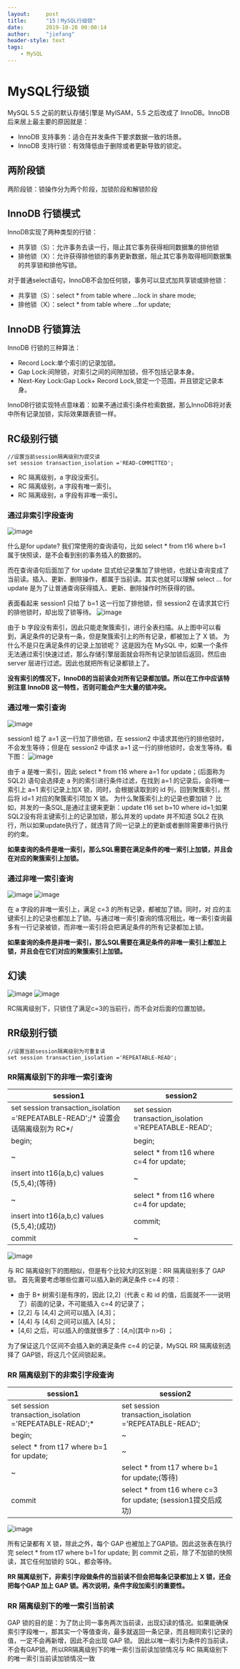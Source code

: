 ```yaml
---
layout:     post
title:      "15丨MySQL行级锁"
date:       2019-10-28 00:00:14
author:     "jiefang"
header-style: text
tags:
    - MySQL
---
```

# MySQL行级锁
MySQL 5.5 之前的默认存储引擎是 MyISAM，5.5 之后改成了 InnoDB。InnoDB 后来居上最主要的原因就是：
- InnoDB 支持事务：适合在并发条件下要求数据一致的场景。
- InnoDB 支持行锁：有效降低由于删除或者更新导致的锁定。

## 两阶段锁
两阶段锁：锁操作分为两个阶段，加锁阶段和解锁阶段

## InnoDB 行锁模式
InnoDB实现了两种类型的行锁：
- 共享锁（S）：允许事务去读一行，阻止其它事务获得相同数据集的排他锁
- 排他锁（X）：允许获得排他锁的事务更新数据，阻止其它事务取得相同数据集的共享锁和排他写锁。

对于普通select语句，InnoDB不会加任何锁，事务可以显式加共享锁或排他锁：
- 共享锁（S）：select * from table where ...lock in share mode;
- 排他锁（X）：select * from table where ...for update;

## InnoDB 行锁算法
InnoDB 行锁的三种算法：
- Record Lock:单个索引的记录加锁。
- Gap Lock:间隙锁，对索引之间的间隙加锁，但不包括记录本身。
- Next-Key Lock:Gap Lock+ Record Lock,锁定一个范围，并且锁定记录本身。

InnoDB行锁实现特点意味着：如果不通过索引条件检索数据，那么InnoDB将对表中所有记录加锁，实际效果跟表锁一样。
## RC级别行锁
```
//设置当前session隔离级别为提交读
set session transaction_isolation ='READ-COMMITTED';
```
- RC 隔离级别，a 字段没索引。
- RC 隔离级别，a 字段有唯一索引。
- RC 隔离级别，a 字段有非唯一索引。

### 通过非索引字段查询

![image](https://s2.ax1x.com/2019/09/24/uEuU5d.md.png)

什么是for update?
我们常使用的查询语句，比如 select * from t16 where b=1 属于快照读，是不会看到别的事务插入的数据的。

而在查询语句后面加了 for update 显式给记录集加了排他锁，也就让查询变成了当前读。插入、更新、删除操作，都属于当前读。其实也就可以理解 select … for update 是为了让普通查询获得插入、更新、删除操作时所获得的锁。

表面看起来 session1 只给了 b=1 这一行加了排他锁，但 session2 在请求其它行的排他锁时，却出现了锁等待。
![image](https://s2.ax1x.com/2019/09/24/uEK3Js.md.png)

由于 b 字段没有索引，因此只能走聚簇索引，进行全表扫描。从上图中可以看到，满足条件的记录有一条，但是聚簇索引上的所有记录，都被加上了 X 锁。
为什么不是只在满足条件的记录上加锁呢？
这是因为在 MySQL 中，如果一个条件无法通过索引快速过滤，那么存储引擎层面就会将所有记录加锁后返回，然后由 server 层进行过滤。因此也就把所有记录都锁上了。

**没有索引的情况下，InnoDB的当前读会对所有记录都加锁。所以在工作中应该特别注意 InnoDB 这一特性，否则可能会产生大量的锁冲突。**

### 通过唯一索引查询

![image](https://s2.ax1x.com/2019/09/24/uEM23n.md.png)

session1 给了 a=1 这一行加了排他锁，在 session2 中请求其他行的排他锁时，不会发生等待；但是在 session2 中请求 a=1 这一行的排他锁时，会发生等待。看下图：
![image](https://s2.ax1x.com/2019/09/24/uEMq3R.md.png)

由于 a 是唯一索引，因此 select * from t16 where a=1 for update；(后面称为 SQL2) 语句会选择走 a 列的索引进行条件过滤，在找到 a=1 的记录后，会将唯一索引上 a=1 索引记录上加X 锁，同时，会根据读取到的 id 列，回到聚簇索引，然后将 id=1 对应的聚簇索引项加 X 锁。
为什么聚簇索引上的记录也要加锁？
比如，并发的一条SQL,是通过主键来更新：update t16 set b=10 where id=1;如果SQL2没有将主键索引上的记录加锁，那么并发的 update 并不知道 SQL2 在执行，所以如果update执行了，就违背了同一记录上的更新或者删除需要串行执行的约束。

**如果查询的条件是唯一索引，那么SQL需要在满足条件的唯一索引上加锁，并且会在对应的聚簇索引上加锁。**

### 通过非唯一索引查询

![image](https://s2.ax1x.com/2019/09/25/uZbXy6.png)
![image](https://s2.ax1x.com/2019/09/25/uZq9FH.md.png)

在 a 字段的非唯一索引上，满足 c=3 的所有记录，都被加了锁。同时，对
应的主键索引上的记录也都加上了锁。与通过唯一索引查询的情况相比，唯一索引查询最多有一行记录被锁，而非唯一索引将会把满足条件的所有记录都加上锁。

**如果查询的条件是非唯一索引，那么SQL需要在满足条件的非唯一索引上都加上锁，并且会在它们对应的聚簇索引上加锁。**

## 幻读
![image](https://s2.ax1x.com/2019/09/25/uZz7xH.png)
![image](https://s2.ax1x.com/2019/09/25/ueSPMj.md.png)

RC隔离级别下，只锁住了满足c=3的当前行，而不会对后面的位置加锁。

## RR级别行锁
```
//设置当前session隔离级别为可重复读
set session transaction_isolation ='REPEATABLE-READ';
```
### RR隔离级别下的非唯一索引查询

session1  | session2
---|---
set session transaction_isolation ='REPEATABLE-READ';/* 设置会话隔离级别为 RC*/| set session transaction_isolation ='REPEATABLE-READ';
begin;  |begin; 
~|select * from t16 where c=4 for update; 
insert into t16(a,b,c) values (5,5,4);(等待)|~
~|select * from t16 where c=4 for update; 
insert into t16(a,b,c) values (5,5,4);(成功)|commit;
commit|~

![image](https://s2.ax1x.com/2019/09/25/uePd4P.png)

与 RC 隔离级别下的图相似，但是有个比较大的区别是：RR 隔离级别多了 GAP 锁。
首先需要考虑哪些位置可以插入新的满足条件 c=4 的项：
- 由于 B+ 树索引是有序的，因此 [2,2]（代表 c 和 id 的值，后面就不一一说明了）前面的记录，不可能插入 c=4 的记录了；
- [2,2] 与 [4,4] 之间可以插入 [4,3]；
- [4,4] 与 [4,6] 之间可以插入 [4,5]；
- [4,6] 之后，可以插入的值就很多了：[4,n](其中 n>6) ；

为了保证这几个区间不会插入新的满足条件 c=4 的记录，MySQL RR 隔离级别选择了 GAP锁，将这几个区间锁起来。

### RR 隔离级别下的非索引字段查询

session1  | session2
---|---
set session transaction_isolation ='REPEATABLE-READ';*| set session transaction_isolation ='REPEATABLE-READ';
begin;   |~
select * from t17 where b=1 for update; |~
~|select * from t17 where b=1 for update;(等待)
commit|select * from t16 where c=3 for update; (session1提交后成功)

![image](https://s2.ax1x.com/2019/09/25/ueKAgA.md.png)

所有记录都有 X 锁，除此之外，每个 GAP 也被加上了GAP锁。因此这张表在执行完
select * from t17 where b=1 for update; 到 commit 之前，除了不加锁的快照读，其它任何加锁的 SQL，都会等待。

**RR 隔离级别下，非索引字段做条件的当前读不但会把每条记录都加上 X 锁，还会把每个GAP 加上 GAP 锁。再次说明，条件字段加索引的重要性。**

###  RR 隔离级别下的唯一索引当前读

GAP 锁的目的是：为了防止同一事务两次当前读，出现幻读的情况。如果能确保索引字段唯一，那其实一个等值查询，最多就返回一条记录，而且相同索引记录的值，一定不会再新增，因此不会出现 GAP 锁。
因此以唯一索引为条件的当前读，不会有GAP锁。所以RR隔离级别下的唯一索引当前读加锁情况与 RC 隔离级别下的唯一索引当前读加锁情况一致